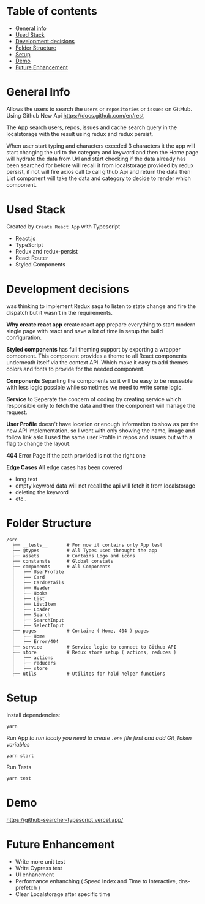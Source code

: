 # Table of contents
* [General info](#general-info)
* [Used Stack](#used-stack)
* [Development decisions](#development-decisions)
* [Folder Structure](#folder-structure)
* [Setup](#setup)
* [Demo](#demo)
* [Future Enhancement](#future-enhancement)

# General Info 

Allows the users to search the `users` or `repositories` or `issues` on GitHub. 
Using Github New Api https://docs.github.com/en/rest

The App search users, repos, issues and cache search query in the localstorage with the result using redux and redux persist.

When user start typing and characters exceded 3 characters it the app will start changing the url 
to the category and keyword and then the Home page will hydrate the data from Url and start checking 
if the data already has been searched for before will recall it from localstorage provided by redux 
persist, if not will fire axios call to call github Api and return the data then List component will
take the data and category to decide to render which component.

# Used Stack
Created by `Create React App` with Typescript
  - React.js
  - TypeScript
  - Redux and redux-persist
  - React Router
  - Styled Components


# Development decisions

was thinking to implement Redux saga to listen to state change and fire the dispatch but it wasn't in 
the requirements.

<b>Why create react app</b>
create react app prepare everything to start modern single page with react 
and save a lot of time in setup the build configuration.

<b>Styled components</b>
has full theming support by exporting a <ThemeProvider> wrapper component. 
This component provides a theme to all React components underneath itself via the context API.
Which make it easy to add themes colors and fonts to provide for the needed component.

<b>Components</b>
Separting the components so it will be easy to be reuseable with less logic possible
while sometimes we need to write some logic.

<b>Service</b>
to Seperate the concern of coding by creating service which responsible only to fetch the data
and then the component will manage the request.

<b>User Profile</b>
doesn't have location or enough information to show as per the new API implementation.
so I went with only showing the name, image and follow link aslo I used the same user Profile 
in repos and issues but with a flag to change the layout.

<b>404</b>
Error Page if the path provided is not the right one

<b>Edge Cases</b>
All edge cases has been covered 
- long text
- empty keyword data will not recall the api will fetch it from localstorage
- deleting the keyword 
- etc..


# Folder Structure 

```
/src
  ├── __tests__       # For now it contains only App test
  ├── @types          # All Types used throught the app
  ├── assets          # Contains Logo and icons
  ├── constansts      # Global constats
  ├── components      # All Components 
  │   ├── UserProfile
  │   ├── Card
  │   ├── CardDetails
  │   ├── Header
  │   ├── Hooks
  │   ├── List
  │   ├── ListItem
  │   ├── Loader
  │   ├── Search
  │   ├── SearchInput
  │   ├── SelectInput
  ├── pages           # Containe ( Home, 404 ) pages
  │   ├── Home 
  │   ├── Error/404
  ├── service         # Service logic to connect to Github API
  ├── store           # Redux store setup ( actions, reduces )
  │   ├── actions
  │   ├── reducers 
  │   ├── store 
  ├── utils           # Utilites for hold helper functions
```

# Setup

Install dependencies:

```sh
yarn
```


Run App 
<i>to run localy you need to create `.env` file first and add Git_Token variables </i>

```sh
yarn start
```

Run Tests 

```sh
yarn test
```


# Demo
https://github-searcher-typescript.vercel.app/


# Future Enhancement

- Write more unit test
- Write Cypress test
- UI enhancment
- Performance enhanching ( Speed Index and Time to Interactive, dns-prefetch )
- Clear Localstorage after specific time
